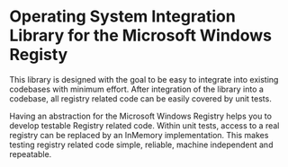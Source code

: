 ﻿# Operating System Integration Library for the Microsoft Windows Registy

This library is designed with the goal to be easy to integrate into existing codebases with minimum effort.
After integration of the library into a codebase, all registry related code can be easily covered by unit tests.

Having an abstraction for the Microsoft Windows Registry helps you to develop testable Registry related code.
Within unit tests, access to a real registry can be replaced by an InMemory implementation.
This makes testing registry related code simple, reliable, machine independent and repeatable.
